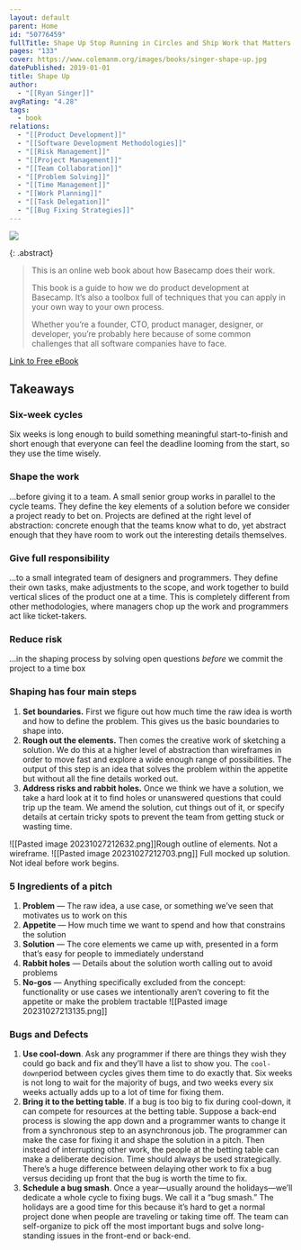 ```yaml
---
layout: default
parent: Home
id: "50776459"
fullTitle: Shape Up Stop Running in Circles and Ship Work that Matters
pages: "133"
cover: https://www.colemanm.org/images/books/singer-shape-up.jpg
datePublished: 2019-01-01
title: Shape Up
author:
  - "[[Ryan Singer]]"
avgRating: "4.28"
tags:
  - book
relations:
  - "[[Product Development]]"
  - "[[Software Development Methodologies]]"
  - "[[Risk Management]]"
  - "[[Project Management]]"
  - "[[Team Collaboration]]"
  - "[[Problem Solving]]"
  - "[[Time Management]]"
  - "[[Work Planning]]"
  - "[[Task Delegation]]"
  - "[[Bug Fixing Strategies]]"
---
```

![](https://www.colemanm.org/images/books/singer-shape-up.jpg)

{: .abstract}
>This is an online web book about how Basecamp does their work.  
>
>This book is a guide to how we do product development at Basecamp. It’s also a toolbox full of techniques that you can apply in your own way to your own process.
>
>Whether you’re a founder, CTO, product manager, designer, or developer, you’re probably here because of some common challenges that all software companies have to face.

[Link to Free eBook](https://basecamp.com/shapeup/shape-up.pdf)
## Takeaways
### Six-week cycles
Six weeks is long enough to build something meaningful start-to-finish and short enough that everyone can feel the deadline looming from the start, so they use the time wisely.
### Shape the work
…before giving it to a team. A small senior group works in parallel to the cycle teams. They define the key elements of a solution before we consider a project ready to bet on. Projects are defined at the right level of abstraction: concrete enough that the teams know what to do, yet abstract enough that they have room to work out the interesting details themselves.
### Give full responsibility
…to a small integrated team of designers and programmers. They define their own tasks, make adjustments to the scope, and work together to build vertical slices of the product one at a time. This is completely different from other methodologies, where managers chop up the work and programmers act like ticket-takers.
### Reduce risk
…in the shaping process by solving open questions _before_ we commit the project to a time box
### Shaping has four main steps
1. **Set boundaries.** First we figure out how much time the raw idea is worth and how to define the problem. This gives us the basic boundaries to shape into.
2. **Rough out the elements.** Then comes the creative work of sketching a solution. We do this at a higher level of abstraction than wireframes in order to move fast and explore a wide enough range of possibilities. The output of this step is an idea that solves the problem within the appetite but without all the fine details worked out.
3. **Address risks and rabbit holes.** Once we think we have a solution, we take a hard look at it to find holes or unanswered questions that could trip up the team. We amend the solution, cut things out of it, or specify details at certain tricky spots to prevent the team from getting stuck or wasting time.
    

![[Pasted image 20231027212632.png]]Rough outline of elements. Not a wireframe.
![[Pasted image 20231027212703.png]]
Full mocked up solution. Not ideal before work begins.
### 5 Ingredients of a pitch
1. **Problem** — The raw idea, a use case, or something we’ve seen that motivates us to work on this
2. **Appetite** — How much time we want to spend and how that constrains the solution
3. **Solution** — The core elements we came up with, presented in a form that’s easy for people to immediately understand
4. **Rabbit holes** — Details about the solution worth calling out to avoid problems
5. **No-gos** — Anything specifically excluded from the concept: functionality or use cases we intentionally aren’t covering to fit the appetite or make the problem tractable
![[Pasted image 20231027213135.png]]
### Bugs and Defects
1. **Use cool-down**. Ask any programmer if there are things they wish they could go back and fix and they’ll have a list to show you. The `cool-down`period between cycles gives them time to do exactly that. Six weeks is not long to wait for the majority of bugs, and two weeks every six weeks actually adds up to a lot of time for fixing them.
2. **Bring it to the betting table**. If a bug is too big to fix during cool-down, it can compete for resources at the betting table. Suppose a back-end process is slowing the app down and a programmer wants to change it from a synchronous step to an asynchronous job. The programmer can make the case for fixing it and shape the solution in a pitch. Then instead of interrupting other work, the people at the betting table can make a deliberate decision. Time should always be used strategically. There’s a huge difference between delaying other work to fix a bug versus deciding up front that the bug is worth the time to fix.
3. **Schedule a bug smash**. Once a year—usually around the holidays—we’ll dedicate a whole cycle to fixing bugs. We call it a “bug smash.” The holidays are a good time for this because it’s hard to get a normal project done when people are traveling or taking time off. The team can self-organize to pick off the most important bugs and solve long-standing issues in the front-end or back-end.